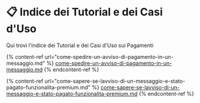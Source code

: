 # 📋 Indice dei Tutorial e dei Casi d'Uso

Qui trovi l'indice dei Tutorial e dei Casi d'Uso sui Pagamenti

{% content-ref url="come-spedire-un-avviso-di-pagamento-in-un-messaggio.md" %}
[come-spedire-un-avviso-di-pagamento-in-un-messaggio.md](come-spedire-un-avviso-di-pagamento-in-un-messaggio.md)
{% endcontent-ref %}

{% content-ref url="come-sapere-se-lavviso-di-un-messaggio-e-stato-pagato-funzionalita-premium.md" %}
[come-sapere-se-lavviso-di-un-messaggio-e-stato-pagato-funzionalita-premium.md](come-sapere-se-lavviso-di-un-messaggio-e-stato-pagato-funzionalita-premium.md)
{% endcontent-ref %}

